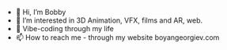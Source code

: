 - 👋 Hi, I’m Bobby
- 👀 I’m interested in 3D Animation, VFX, films and AR, web.
- 🌱 Vibe-coding through my life
- 📫 How to reach me - through my website boyangeorgiev.com

<!---
bobbygeo/bobbygeo is a ✨ special ✨ repository because its `README.md` (this file) appears on your GitHub profile.
You can click the Preview link to take a look at your changes.
--->
